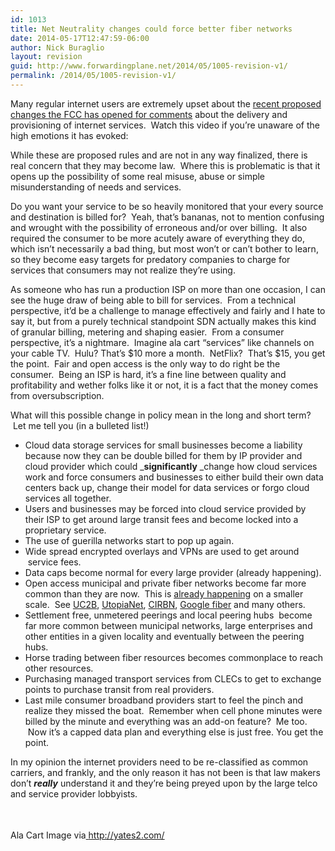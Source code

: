 ```yaml
---
id: 1013
title: Net Neutrality changes could force better fiber networks
date: 2014-05-17T12:47:59-06:00
author: Nick Buraglio
layout: revision
guid: http://www.forwardingplane.net/2014/05/1005-revision-v1/
permalink: /2014/05/1005-revision-v1/
---
```

Many regular internet users are extremely upset about the <a href="http://techcrunch.com/2014/05/15/fccs-proposed-net-neutrality-rules-pass-3-2-enter-4-month-comment-period/" target="_blank">recent proposed changes the FCC has opened for comments</a> about the delivery and provisioning of internet services.  Watch this video if you&#8217;re unaware of the high emotions it has evoked:



While these are proposed rules and are not in any way finalized, there is real concern that they may become law.  Where this is problematic is that it opens up the possibility of some real misuse, abuse or simple misunderstanding of needs and services.

Do you want your service to be so heavily monitored that your every source and destination is billed for?  Yeah, that&#8217;s bananas, not to mention confusing and wrought with the possibility of erroneous and/or over billing.  It also required the consumer to be more acutely aware of everything they do, which isn&#8217;t necessarily a bad thing, but most won&#8217;t or can&#8217;t bother to learn, so they become easy targets for predatory companies to charge for services that consumers may not realize they&#8217;re using.

As someone who has run a production ISP on more than one occasion, I can see the huge draw of being able to bill for services.  From a technical perspective, it&#8217;d be a challenge to manage effectively and fairly and I hate to say it, but from a purely technical standpoint SDN actually makes this kind of granular billing, metering and shaping easier.  From a consumer perspective, it&#8217;s a nightmare.  Imagine ala cart &#8220;services&#8221; like channels on your cable TV.  Hulu? That&#8217;s $10 more a month.  NetFlix?  That&#8217;s $15, you get the point.  Fair and open access is the only way to do right be the consumer.  Being an ISP is hard, it&#8217;s a fine line between quality and profitability and wether folks like it or not, it is a fact that the money comes from oversubscription.

What will this possible change in policy mean in the long and short term?  Let me tell you (in a bulleted list!)

  * Cloud data storage services for small businesses become a liability because now they can be double billed for them by IP provider and cloud provider which could _**significantly** _change how cloud services work and force consumers and businesses to either build their own data centers back up, change their model for data services or forgo cloud services all together.
  * Users and businesses may be forced into cloud service provided by their ISP to get around large transit fees and become locked into a proprietary service.
  * The use of guerilla networks start to pop up again.
  * Wide spread encrypted overlays and VPNs are used to get around  service fees.
  * Data caps become normal for every large provider (already happening).
  * Open access municipal and private fiber networks become far more common than they are now.  This is <a href="http://city-council.cityofdavis.org/Media/Default/Documents/PDF/CityCouncil/CouncilMeetings/Agendas/20140422/04G-RFEI-for-Davis-Broadband.pdf" target="_blank">already happening</a> on a smaller scale.  See <a href="http://www.uc2b.net" target="_blank">UC2B</a>, <a href="http://www.utopianet.org/" target="_blank">UtopiaNet</a>, <a href="http://www.cirbn.org/" target="_blank">CIRBN</a>, <a href="https://fiber.google.com/about/" target="_blank">Google fiber</a> and many others.
  * Settlement free, unmetered peerings and local peering hubs  become far more common between municipal networks, large enterprises and other entities in a given locality and eventually between the peering hubs.
  * Horse trading between fiber resources becomes commonplace to reach other resources.
  * Purchasing managed transport services from CLECs to get to exchange points to purchase transit from real providers.
  * Last mile consumer broadband providers start to feel the pinch and realize they missed the boat.  Remember when cell phone minutes were billed by the minute and everything was an add-on feature?  Me too.  Now it&#8217;s a capped data plan and everything else is just free. You get the point.

In my opinion the internet providers need to be re-classified as common carriers, and frankly, and the only reason it has not been is that law makers don&#8217;t _**really**_ understand it and they&#8217;re being preyed upon by the large telco and service provider lobbyists.

<span style="line-height: 1.5em;"> </span>

Ala Cart Image via<a href=" http://yates2.com/" target="_blank"> http://yates2.com/</a>